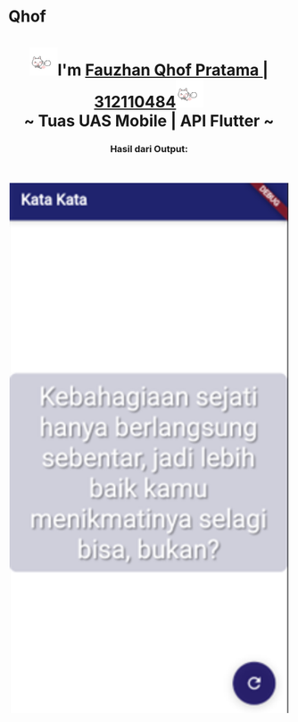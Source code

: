 # Qhof
<div align="center">
  <h1><img src="cat.gif" width="50px" height="50px">I'm <a href='https://www.instagram.com/qhof.zn/'>Fauzhan Qhof Pratama | 312110484</a><img src="cat.gif" width="50px" height="50px"><br/>~ Tuas UAS Mobile | API Flutter ~</h1>
  <h3>Hasil dari Output:</h3>
</div>

<br/>
<br/>

<div align = "center">
  <img src="output.png" width = 500px >
</div>

<br/>
<br/>